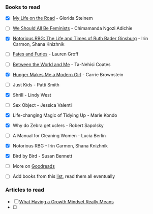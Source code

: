 ### Books to read
- [X] [My Life on the Road](http://www.amazon.com/My-Life-Road-Gloria-Steinem/dp/0147522404/ref=tmm_abk_title_0?_encoding=UTF8&qid=1451716234&sr=1-1) - Glorida Steinem
- [ ] [We Should All Be Feminists](http://www.amazon.com/Should-Feminists-Kindle-Single-Vintage-ebook/dp/B00L0F01NK/ref=tmm_kin_swatch_0?_encoding=UTF8&qid=1451716318&sr=1-1) - Chimamanda Ngozi Adichie 
- [X] [Notorious RBG: The Life and Times of Ruth Bader Ginsburg](http://www.amazon.com/gp/product/0062415832/ref=x_gr_w_visstd_sin_t1_test_bb?ie=UTF8&tag=x_gr_w_visstd_sin_t1_test_bb-20&linkCode=as2&camp=1789&creative=9325&creativeASIN=0062415832&SubscriptionId=1MGPYB6YW3HWK55XCGG2) - Irin Carmon, Shana Knizhnik
- [ ] [Fates and Furies](http://www.amazon.com/gp/product/1594634475/ref=s9_al_bw_g14_i1?pf_rd_m=ATVPDKIKX0DER&pf_rd_s=merchandised-search-4&pf_rd_r=0HQ8Z6H7WWFSK4F5E1YM&pf_rd_t=101&pf_rd_p=2272539202&pf_rd_i=13108091011) - Lauren Groff
- [ ] [Between the World and Me](http://www.amazon.com/Between-World-Me-Ta-Nehisi-Coates/dp/0812993543/ref=pd_sim_14_1?ie=UTF8&dpID=51nX2wGTFXL&dpSrc=sims&preST=_AC_UL160_SR107%2C160_&refRID=17P2VHC7KZZ58CF1MX89) - Ta-Nehisi Coates
- [X] [Hunger Makes Me a Modern Girl](http://smile.amazon.com/Hunger-Makes-Me-Modern-Girl/dp/B015WM7CHY/ref=tmm_aud_swatch_0?_encoding=UTF8&qid=1451844369&sr=8-1) - Carrie Brownstein
- [ ] Just Kids - Patti Smith
- [X] Shrill - Lindy West
- [ ] Sex Object - Jessica Valenti
- [X] Life-changing Magic of Tidying Up - Marie Kondo
- [X] Why do Zebra get uclers - Robert Sapolsky
- [ ] A Manual for Cleaning Women - Lucia Berlin
- [X] Notorious RBG - Irin Carmon, Shana Knizhnik
- [X] Bird by Bird - Susan Bennett
- [ ] More on [Goodreads](https://www.goodreads.com/review/list/8459271-samkap?read_at=2016&shelf=read)
- [ ] Add books from this [list](http://www.huffingtonpost.com/2015/05/19/recent-books-women-should-read_n_7314166.html), read them all eventually


### Articles to read
- [ ] [What Having a Growth Mindset Really Means](https://hbr.org/2016/01/what-having-a-growth-mindset-actually-means?utm_content=buffer41ea4&utm_medium=social&utm_source=twitter.com&utm_campaign=buffer)
- [ ] 
